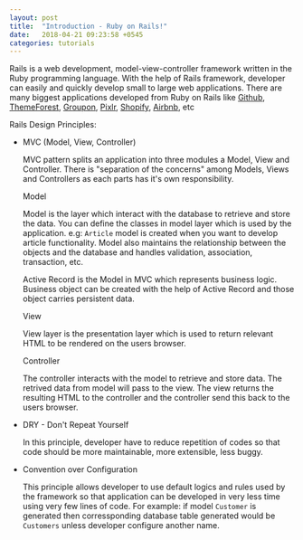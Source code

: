 ```yaml
---
layout: post
title:  "Introduction - Ruby on Rails!"
date:   2018-04-21 09:23:58 +0545
categories: tutorials
---
```

Rails is a web development, model-view-controller framework written in the Ruby programming language. With the help of Rails framework, developer can easily and quickly develop small to large web applications.
There are many biggest applications developed from Ruby on Rails like [Github][Github], [ThemeForest][ThemeForest], [Groupon][Groupon], [Pixlr][Pixlr], [Shopify][Shopify], [Airbnb][Airbnb], etc

Rails Design Principles:
- MVC (Model, View, Controller)

  MVC pattern splits an application into three modules a Model, View and Controller. There is "separation of the concerns" among Models, Views and Controllers as each parts has it's own responsibility.

  Model

  Model is the layer which interact with the database to retrieve and store the data. You can define the classes in model layer which is used by the application. e.g: `Article` model is created when you want to develop article functionality. Model also maintains the relationship between the objects and the database and handles validation, association, transaction, etc.

  Active Record is the Model in MVC which represents business logic. Business object can be created with the help of Active Record and those object carries persistent data.

  View

  View layer is the presentation layer which is used to return relevant HTML to be rendered on the users browser.

  Controller

  The controller interacts with the model to retrieve and store data. The retrived data from model will pass to the view. The view returns the resulting HTML to the controller and the controller send this back to the users browser. 

- DRY - Don't Repeat Yourself
  
  In this principle, developer have to reduce repetition of codes so that code should be more maintainable, more extensible, less buggy.

- Convention over Configuration
  
  This principle allows developer to use default logics and rules used by the framework so that application can be developed in very less time using very few lines of code. For example: if model `Customer` is generated then corressponding database table generated would be `Customers` unless developer configure another name.

  [Github]: https://www.github.com
  [ThemeForest]: https://themeforest.net
  [Groupon]: https://groupon.com
  [Pixlr]: https://pixlr.com
  [Shopify]: https://shopify.com
  [Airbnb]: https://airbnb.com